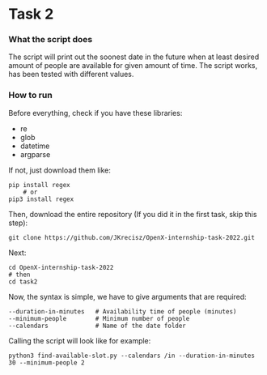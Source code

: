 # Task 2
### What the script does
The script will print out the soonest date in the future when at least desired amount of people are available for given amount of time.
The script works, has been tested with different values.

### How to run

Before everything, check if you have these libraries:
- re
- glob
- datetime
- argparse

If not, just download them like:

```text
pip install regex
    # or
pip3 install regex
```

Then, download the entire repository (If you did it in the first task, skip this step):
```text
git clone https://github.com/JKrecisz/OpenX-internship-task-2022.git
```
Next:
```text
cd OpenX-internship-task-2022
# then
cd task2
```
Now, the syntax is simple, we have to give arguments that are required:

    --duration-in-minutes   # Availability time of people (minutes)
    --minimum-people        # Minimum number of people
    --calendars             # Name of the date folder

Calling the script will look like for example:
```text
python3 find-available-slot.py --calendars /in --duration-in-minutes 30 --minimum-people 2
```
